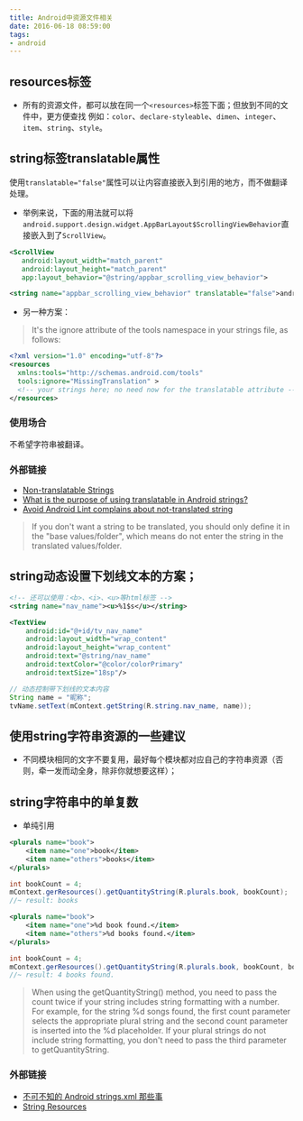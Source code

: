 ```yaml
---
title: Android中资源文件相关
date: 2016-06-18 08:59:00
tags:
- android
---
```


## resources标签
- 所有的资源文件，都可以放在同一个`<resources>`标签下面；但放到不同的文件中，更方便查找
例如：`color`、`declare-styleable`、`dimen`、`integer`、`item`、`string`、`style`。


## string标签translatable属性
使用`translatable="false"`属性可以让内容直接嵌入到引用的地方，而不做翻译处理。
 * 举例来说，下面的用法就可以将`android.support.design.widget.AppBarLayout$ScrollingViewBehavior`直接嵌入到了`ScrollView`。

 ``` xml
 <ScrollView
    android:layout_width="match_parent"
    android:layout_height="match_parent"
    app:layout_behavior="@string/appbar_scrolling_view_behavior">
 ```

 ``` xml
 <string name="appbar_scrolling_view_behavior" translatable="false">android.support.design.widget.AppBarLayout$ScrollingViewBehavior</string>
 ```

- 另一种方案：
> It's the ignore attribute of the tools namespace in your strings file, as follows:
``` xml
<?xml version="1.0" encoding="utf-8"?>
<resources
  xmlns:tools="http://schemas.android.com/tools"
  tools:ignore="MissingTranslation" >
  <!-- your strings here; no need now for the translatable attribute -->
</resources>
```

### 使用场合
不希望字符串被翻译。

### 外部链接
- [Non-translatable Strings](http://tools.android.com/recent/non-translatablestrings)
- [What is the purpose of using translatable in Android strings?](http://stackoverflow.com/questions/3925072/what-is-the-purpose-of-using-translatable-in-android-strings/13688979)
- [Avoid Android Lint complains about not-translated string](http://stackoverflow.com/questions/12590739/avoid-android-lint-complains-about-not-translated-string)
> If you don't want a string to be translated, you should only define it in the "base values/folder", which means do not enter the string in the translated values/folder.

## string动态设置下划线文本的方案；
```xml
<!-- 还可以使用：<b>、<i>、<u>等html标签 -->
<string name="nav_name"><u>%1$s</u></string>
```

```xml
<TextView
    android:id="@+id/tv_nav_name"
    android:layout_width="wrap_content"
    android:layout_height="wrap_content"
    android:text="@string/nav_name"
    android:textColor="@color/colorPrimary"
    android:textSize="18sp"/>
```

``` java
// 动态控制带下划线的文本内容
String name = "昵称";
tvName.setText(mContext.getString(R.string.nav_name, name));
```

## 使用string字符串资源的一些建议
- 不同模块相同的文字不要复用，最好每个模块都对应自己的字符串资源（否则，牵一发而动全身，除非你就想要这样）；

## string字符串中的单复数
- 单纯引用
```xml
<plurals name="book">
    <item name="one">book</item>
    <item name="others">books</item>
</plurals>
```

``` java
int bookCount = 4;
mContext.gerResources().getQuantityString(R.plurals.book, bookCount);
//~ result: books
```

```xml
<plurals name="book">
    <item name="one">%d book found.</item>
    <item name="others">%d books found.</item>
</plurals>
```

``` java
int bookCount = 4;
mContext.gerResources().getQuantityString(R.plurals.book, bookCount, bookCount);
//~ result: 4 books found.
```

> When using the getQuantityString() method,
you need to pass the count twice if your string includes string formatting with a number.
For example, for the string %d songs found,
the first count parameter selects the appropriate plural string
and the second count parameter is inserted into the %d placeholder.
If your plural strings do not include string formatting,
you don't need to pass the third parameter to getQuantityString.

### 外部链接
- [不可不知的 Android strings.xml 那些事](http://blog.jiguang.cn/android-strings/)
- [String Resources](https://developer.android.com/guide/topics/resources/string-resource.html#StylingWithSpannables)
